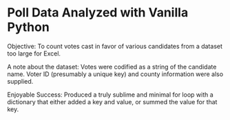 # Poll Data Analyzed with Vanilla Python

Objective: To count votes cast in favor of various candidates from a dataset too large for Excel.

A note about the dataset: Votes were codified as a string of the candidate name. Voter ID (presumably a unique key) and county information were also supplied.

Enjoyable Success: Produced a truly sublime and minimal for loop with a dictionary that either added a key and value, or summed the value for that key.
